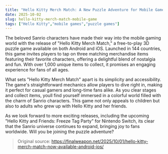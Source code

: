 ```yaml
---
title: "Hello Kitty Merch Match: A New Puzzle Adventure for Mobile Gamers"
date: 2025-10-02
slug: hello-kitty-merch-match-mobile-game
tags: ["Hello Kitty","mobile games","puzzle games"]
---
```


The beloved Sanrio characters have made their way into the mobile gaming world with the release of "Hello Kitty Merch Match," a free-to-play 3D puzzle game available on both Android and iOS. Launched in 144 countries, this game invites players to tap on three matching merchandise items featuring their favorite characters, offering a delightful blend of nostalgia and fun. With over 1,000 unique items to collect, it promises an engaging experience for fans of all ages.

What sets "Hello Kitty Merch Match" apart is its simplicity and accessibility. The game's straightforward mechanics allow players to dive right in, making it perfect for casual gamers and long-time fans alike. As you clear stages and collect items, youll find yourself immersed in a colorful world filled with the charm of Sanrio characters. This game not only appeals to children but also to adults who grew up with Hello Kitty and her friends.

As we look forward to more exciting releases, including the upcoming "Hello Kitty and Friends: Freeze Tag Party" for Nintendo Switch, its clear that the Sanrio universe continues to expand, bringing joy to fans worldwide. Will you be joining the puzzle adventure?
> Original source: https://finalweapon.net/2025/10/01/hello-kitty-merch-match-now-available-android-ios/